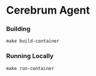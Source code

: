 # Cerebrum Agent

### Building

```shell
make build-container
```

### Running Locally

```shell
make run-container
```

